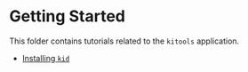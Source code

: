 <!--
order: false
parent:
  order: 2
-->

# Getting Started

This folder contains tutorials related to the `kitools` application.

- [Installing `kid`](./installation.md)
